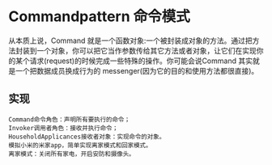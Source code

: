 # Commandpattern 命令模式
从本质上说，Command 就是一个函数对象:一个被封装成对象的方法。通过把方法封装到一个对象，你可以把它当作参数传给其它方法或者对象，让它们在实现你的某个请求(request)的时候完成一些特殊的操作。你可能会说Command 其实就是一个把数据成员换成行为的 messenger(因为它的目的和使用方法都很直接)。
## 实现
    Command命令角色：声明所有要执行的命令；
    Invoker调用者角色：接收并执行命令；
    HouseholdApplicances接收者对象：实现命令的对象。
    模拟小米的米家app，简单实现离家模式和回家模式。
    离家模式：关闭所有家电，开启安防和摄像头。
